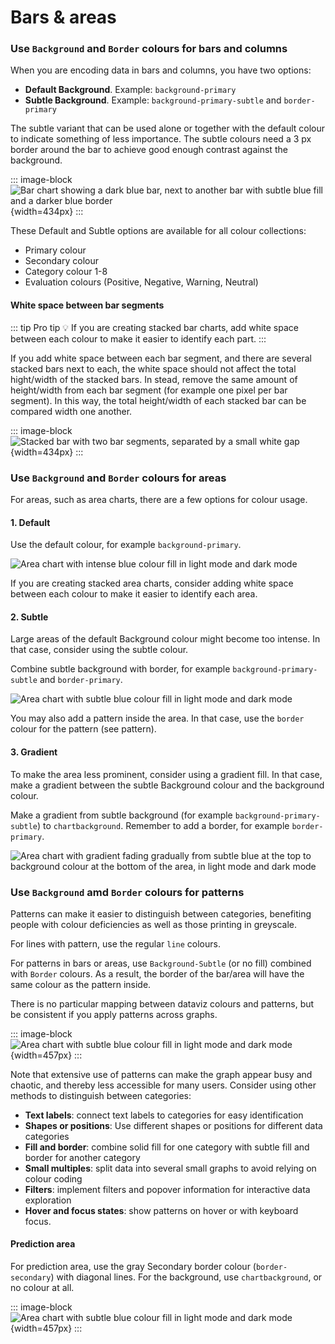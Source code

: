 # Bars & areas

### Use `Background` and `Border` colours for bars and columns

When you are encoding data in bars and columns, you have two options:
- **Default Background**. Example: `background-primary` 
- **Subtle Background**. Example: `background-primary-subtle` and `border-primary`   

The subtle variant that can be used alone or together with the default colour to indicate something of less importance. The subtle colours need a 3 px border around the bar to achieve good enough contrast against the background.

::: image-block
![Bar chart showing a dark blue bar, next to another bar with subtle blue fill and a darker blue border](/foundations/dataviz/element-bar.png){width=434px}
:::

These Default and Subtle options are available for all colour collections:
- Primary colour
- Secondary colour
- Category colour 1-8
- Evaluation colours (Positive, Negative, Warning, Neutral)

#### White space between bar segments

::: tip Pro tip 💡
If you are creating stacked bar charts, add white space between each colour to make it easier to identify each part.
:::

If you add white space between each bar segment, and there are several stacked bars next to each, the white space should not affect the total hight/width of the stacked bars. In stead, remove the same amount of height/width from each bar segment (for example one pixel per bar segment). In this way, the total height/width of each stacked bar can be compared width one another.

::: image-block
![Stacked bar with two bar segments, separated by a small white gap](/foundations/dataviz/bar-whitespace.png){width=434px}
:::

### Use `Background` and `Border` colours for areas

For areas, such as area charts, there are a few options for colour usage.

#### 1. Default

Use the default colour, for example `background-primary`.

![Area chart with intense blue colour fill in light mode and dark mode](/foundations/dataviz/element-area-default.png)

If you are creating stacked area charts, consider adding white space between each colour to make it easier to identify each area.

#### 2. Subtle

Large areas of the default Background colour might become too intense. In that case, consider using the subtle colour.

Combine subtle background with border, for example `background-primary-subtle` and `border-primary`.

![Area chart with subtle blue colour fill in light mode and dark mode](/foundations/dataviz/element-area-subtle.png)

You may also add a pattern inside the area. In that case, use the `border` colour for the pattern (see pattern).

#### 3. Gradient

To make the area less prominent, consider using a gradient fill. In that case, make a gradient between the subtle Background colour and the background colour.


Make a gradient from subtle background (for example `background-primary-subtle`) to `chartbackground`. Remember to add a border, for example `border-primary`.

![Area chart with gradient fading gradually from subtle blue at the top to background colour at the bottom of the area, in light mode and dark mode](/foundations/dataviz/element-area-gradient.png)

### Use `Background` amd `Border` colours for patterns

Patterns can make it easier to distinguish between categories, benefiting people with colour deficiencies as well as those printing in greyscale. 

For lines with pattern, use the regular `line` colours.  

For patterns in bars or areas, use `Background-Subtle` (or no fill) combined with `Border` colours. As a result, the border of the bar/area will have the same colour as the pattern inside.

There is no particular mapping between dataviz colours and patterns, but be consistent if you apply patterns across graphs.

::: image-block
![Area chart with subtle blue colour fill in light mode and dark mode](/foundations/dataviz/element-pattern.png){width=457px}
:::

Note that extensive use of patterns can make the graph appear busy and chaotic, and thereby less accessible for many users. 
Consider using other methods to distinguish between categories:
- **Text labels**: connect text labels to categories for easy identification
- **Shapes or positions**: Use different shapes or positions for different data categories
- **Fill and border**: combine solid fill for one category with subtle fill and border for another category
- **Small multiples**: split data into several small graphs to avoid relying on colour coding
- **Filters**: implement filters and popover information for interactive data exploration
- **Hover and focus states**: show patterns on hover or with keyboard focus.

#### Prediction area
For prediction area, use the gray Secondary border colour (`border-secondary`) with diagonal lines. For the background, use `chartbackground`, or no colour at all.

::: image-block
![Area chart with subtle blue colour fill in light mode and dark mode](/foundations/dataviz/element-pattern-prediction.png){width=457px}
:::
